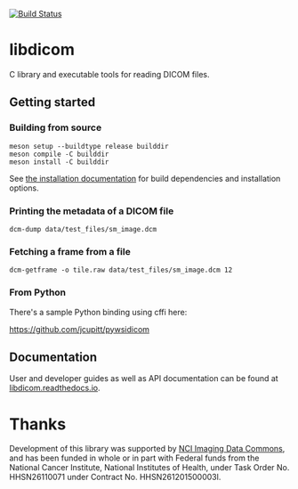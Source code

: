 [![Build
Status](https://github.com/ImagingDataCommons/libdicom/actions/workflows/run_unit_tests.yml/badge.svg)](https://github.com/ImagingDataCommons/libdicom/actions)

# libdicom

C library and executable tools for reading DICOM files.

## Getting started

### Building from source

```shell
meson setup --buildtype release builddir
meson compile -C builddir
meson install -C builddir
```
See [the installation
documentation](https://libdicom.readthedocs.io/en/latest/installation.html)
for build dependencies and installation options.

### Printing the metadata of a DICOM file

```shell
dcm-dump data/test_files/sm_image.dcm
```

### Fetching a frame from a file

```shell
dcm-getframe -o tile.raw data/test_files/sm_image.dcm 12
```

### From Python

There's a sample Python binding using cffi here:

https://github.com/jcupitt/pywsidicom

## Documentation

User and developer guides as well as API documentation can be found at
[libdicom.readthedocs.io](https://libdicom.readthedocs.io/en/latest/).

# Thanks

Development of this library was supported by [NCI Imaging Data
Commons](https://imaging.datacommons.cancer.gov/), and has been funded in
whole or in part with Federal funds from the National Cancer Institute,
National Institutes of Health, under Task Order No. HHSN26110071 under
Contract No. HHSN261201500003l.

